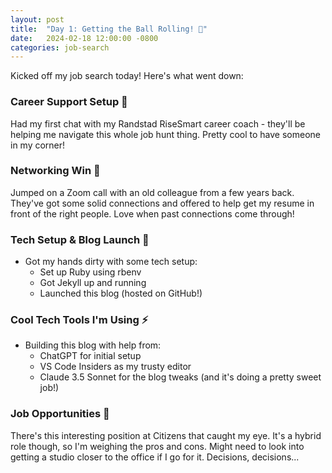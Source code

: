```yaml
---
layout: post
title:  "Day 1: Getting the Ball Rolling! 🎯"
date:   2024-02-18 12:00:00 -0800
categories: job-search
---
```


Kicked off my job search today! Here's what went down:

### Career Support Setup 💪
Had my first chat with my Randstad RiseSmart career coach - they'll be helping me navigate this whole job hunt thing. Pretty cool to have someone in my corner!

### Networking Win 🤝
Jumped on a Zoom call with an old colleague from a few years back. They've got some solid connections and offered to help get my resume in front of the right people. Love when past connections come through!

### Tech Setup & Blog Launch 🚀
* Got my hands dirty with some tech setup:
  * Set up Ruby using rbenv
  * Got Jekyll up and running
  * Launched this blog (hosted on GitHub!)

### Cool Tech Tools I'm Using ⚡
* Building this blog with help from:
  * ChatGPT for initial setup
  * VS Code Insiders as my trusty editor
  * Claude 3.5 Sonnet for the blog tweaks (and it's doing a pretty sweet job!)

### Job Opportunities 🤔
There's this interesting position at Citizens that caught my eye. It's a hybrid role though, so I'm weighing the pros and cons. Might need to look into getting a studio closer to the office if I go for it. Decisions, decisions...

